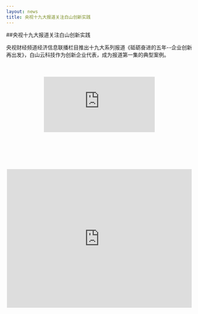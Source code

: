 ```yaml
---
layout: news
title: 央视十九大报道关注白山创新实践
---
```


##央视十九大报道关注白山创新实践

<p>央视财经频道经济信息联播栏目推出十九大系列报道《砥砺奋进的五年--企业创新再出发》，白山云科技作为创新企业代表，成为报道第一集的典型案例。</p>
<div style="margin-top:50px;" class="visible-xs">
<p style="text-align: center"><iframe class="video_iframe" style="z-index:1;max-width:100%;" src="http://v.qq.com/iframe/player.html?vid=c0558p6gix2&amp;auto=0" allowfullscreen="" frameborder="0" ></iframe></p>
</div>

<div style="margin:100px 0 300px;" class="hidden-xs">
<p style="text-align: center"><iframe class="video_iframe" style="z-index:1;max-width:100%;" src="http://v.qq.com/iframe/player.html?vid=c0558p6gix2&amp;auto=0" allowfullscreen="" frameborder="0" width="500" height="375"></iframe></p>
</div>

